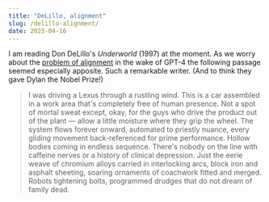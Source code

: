```yaml
---
title: "DeLillo, alignment"
slug: /delillo-alignment/
date: 2023-04-16
---
```


I am reading Don DeLillo's _Underworld_ (1997) at the moment. As we worry about the [problem of alignment](https://en.wikipedia.org/wiki/AI_alignment) in the wake of GPT-4 the following passage seemed especially apposite. Such a remarkable writer. (And to think they gave Dylan the Nobel Prize!)

> I was driving a Lexus through a rustling wind. This is a car assembled in a work area that's completely free of human presence. Not a spot of mortal sweat except, okay, for the guys who drive the product out of the plant &mdash; allow a little moisture where they grip the wheel. The system flows forever onward, automated to priestly nuance, every gliding movement back-referenced for prime performance. Hollow bodies coming in endless sequence. There's nobody on the line with caffeine nerves or a history of clinical depression. Just the eerie weave of chromium alloys carried in interlocking arcs, block iron and asphalt sheeting, soaring ornaments of coachwork fitted and merged. Robots tightening bolts, programmed drudges that do not dream of family dead.
